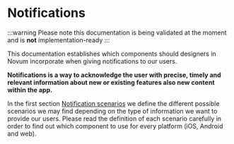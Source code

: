 # Notifications

:::warning
Please note this documentation is being validated at the moment and is **not** implementation-ready
:::

This documentation establishes which components should designers in Novum incorporate when giving notifications to our users.

**Notifications is a way to acknowledge the user with precise, timely and relevant information about new or existing features also new content within the app.**  

In the first section [Notification scenarios](notifications-scenarios/) we define the different possible scenarios we may find depending on the type of information we want to provide our users. Please read the definition of each scenario carefully in order to find out which component to use for every platform \(iOS, Android and web\).

